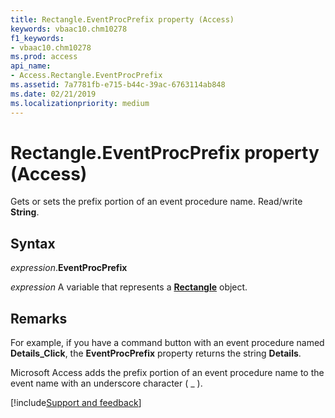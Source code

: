 ```yaml
---
title: Rectangle.EventProcPrefix property (Access)
keywords: vbaac10.chm10278
f1_keywords:
- vbaac10.chm10278
ms.prod: access
api_name:
- Access.Rectangle.EventProcPrefix
ms.assetid: 7a7781fb-e715-b44c-39ac-6763114ab848
ms.date: 02/21/2019
ms.localizationpriority: medium
---
```



# Rectangle.EventProcPrefix property (Access)

Gets or sets the prefix portion of an event procedure name. Read/write **String**.


## Syntax

_expression_.**EventProcPrefix**

_expression_ A variable that represents a **[Rectangle](Access.Rectangle.md)** object.


## Remarks

For example, if you have a command button with an event procedure named **Details_Click**, the **EventProcPrefix** property returns the string **Details**.

Microsoft Access adds the prefix portion of an event procedure name to the event name with an underscore character ( _ ).




[!include[Support and feedback](~/includes/feedback-boilerplate.md)]